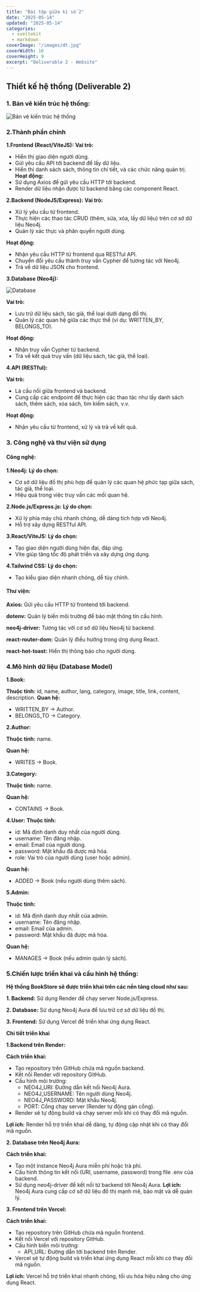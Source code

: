 ```yaml
---
title: "Bài tập giữa kì số 2"
date: "2025-05-14"
updated: "2025-05-14"
categories:
  - sveltekit
  - markdown
coverImage: "/images/dt.jpg"
coverWidth: 16
coverHeight: 9
excerpt: "Deliverable 2 - Website"
---
```

## Thiết kế hệ thống (Deliverable 2)	
### 1. Bản vẽ kiến trúc hệ thống: 
![Bản vẽ kiến trúc hệ thống](/images/GK2/neo4j.png)

### 2.Thành phần chính
**1.Frontend (React/ViteJS):**
**Vai trò:**
- Hiển thị giao diện người dùng.
- Gửi yêu cầu API tới backend để lấy dữ liệu.
- Hiển thị danh sách sách, thông tin chi tiết, và các chức năng quản trị.
**Hoạt động:**
- Sử dụng Axios để gửi yêu cầu HTTP tới backend.
- Render dữ liệu nhận được từ backend bằng các component React.

**2.Backend (NodeJS/Express):**
**Vai trò:**
- Xử lý yêu cầu từ frontend.
- Thực hiện các thao tác CRUD (thêm, sửa, xóa, lấy dữ liệu) trên cơ sở dữ liệu Neo4j.
- Quản lý xác thực và phân quyền người dùng.

**Hoạt động:**
- Nhận yêu cầu HTTP từ frontend qua RESTful API.
- Chuyển đổi yêu cầu thành truy vấn Cypher để tương tác với Neo4j.
- Trả về dữ liệu JSON cho frontend.

**3.Database (Neo4j):**

![Database](/images/GK2/database.jpg)

**Vai trò:**
- Lưu trữ dữ liệu sách, tác giả, thể loại dưới dạng đồ thị.
- Quản lý các quan hệ giữa các thực thể (ví dụ: WRITTEN_BY, BELONGS_TO).

**Hoạt động:**
- Nhận truy vấn Cypher từ backend.
- Trả về kết quả truy vấn (dữ liệu sách, tác giả, thể loại).

**4.API (RESTful):**

**Vai trò:**
- Là cầu nối giữa frontend và backend.
- Cung cấp các endpoint để thực hiện các thao tác như lấy danh sách sách, thêm sách, xóa sách, tìm kiếm sách, v.v.

**Hoạt động:**
- Nhận yêu cầu từ frontend, xử lý và trả về kết quả.

### 3. Công nghệ và thư viện sử dụng
#### Công nghệ:
**1.Neo4j:**
**Lý do chọn:**
- Cơ sở dữ liệu đồ thị phù hợp để quản lý các quan hệ phức tạp giữa sách, tác giả, thể loại.
- Hiệu quả trong việc truy vấn các mối quan hệ.

**2.Node.js/Express.js:**
**Lý do chọn:**
- Xử lý phía máy chủ nhanh chóng, dễ dàng tích hợp với Neo4j.
- Hỗ trợ xây dựng RESTful API.

**3.React/ViteJS:**
**Lý do chọn:**
- Tạo giao diện người dùng hiện đại, đáp ứng.
- Vite giúp tăng tốc độ phát triển và xây dựng ứng dụng.

**4.Tailwind CSS:**
**Lý do chọn:**
- Tạo kiểu giao diện nhanh chóng, dễ tùy chỉnh.
#### Thư viện:
**Axios:** Gửi yêu cầu HTTP từ frontend tới backend.

**dotenv:** Quản lý biến môi trường để bảo mật thông tin cấu hình.

**neo4j-driver:** Tương tác với cơ sở dữ liệu Neo4j từ backend.

**react-router-dom:** Quản lý điều hướng trong ứng dụng React.

**react-hot-toast:** Hiển thị thông báo cho người dùng.
### 4.Mô hình dữ liệu (Database Model)
**1.Book:**

**Thuộc tính:** id, name, author, lang, category, image, title, link, content, description.
**Quan hệ:**
- WRITTEN_BY → Author.
- BELONGS_TO → Category.

**2.Author:**

**Thuộc tính:** name.

**Quan hệ:**
- WRITES → Book.

**3.Category:**

**Thuộc tính:** name.

**Quan hệ:**
- CONTAINS → Book.

**4.User:**
**Thuộc tính:**
- id: Mã định danh duy nhất của người dùng.
- username: Tên đăng nhập.
- email: Email của người dùng.
- password: Mật khẩu đã được mã hóa.
- role: Vai trò của người dùng (user hoặc admin).

**Quan hệ:**
- ADDED → Book (nếu người dùng thêm sách).

**5.Admin:**

**Thuộc tính:**   
- id: Mã định danh duy nhất của admin.
- username: Tên đăng nhập.
- email: Email của admin.
- password: Mật khẩu đã được mã hóa.

**Quan hệ:**
- MANAGES → Book (nếu admin quản lý sách).
### 5.Chiến lược triển khai và cấu hình hệ thống:
**Hệ thống BookStore sẽ được triển khai trên các nền tảng cloud như sau:**

**1. Backend:** Sử dụng Render để chạy server Node.js/Express.

**2. Database:** Sử dụng Neo4j Aura để lưu trữ cơ sở dữ liệu đồ thị.

**3. Frontend:** Sử dụng Vercel để triển khai ứng dụng React.

**Chi tiết triển khai**

**1.Backend trên Render:**

**Cách triển khai:**
- Tạo repository trên GitHub chứa mã nguồn backend.
- Kết nối Render với repository GitHub.
- Cấu hình môi trường:
   - NEO4J_URI: Đường dẫn kết nối Neo4j Aura.
   - NEO4J_USERNAME: Tên người dùng Neo4j.
   - NEO4J_PASSWORD: Mật khẩu Neo4j.
   - PORT: Cổng chạy server (Render tự động gán cổng).
- Render sẽ tự động build và chạy server mỗi khi có thay đổi mã nguồn.

**Lợi ích:** Render hỗ trợ triển khai dễ dàng, tự động cập nhật khi có thay đổi mã nguồn.

**2. Database trên Neo4j Aura:**

**Cách triển khai:**
- Tạo một instance Neo4j Aura miễn phí hoặc trả phí.
- Cấu hình thông tin kết nối (URI, username, password) trong file .env của backend.
- Sử dụng neo4j-driver để kết nối từ backend tới Neo4j Aura.
**Lợi ích:** Neo4j Aura cung cấp cơ sở dữ liệu đồ thị mạnh mẽ, bảo mật và dễ quản lý.

**3. Frontend trên Vercel:**

**Cách triển khai:**
- Tạo repository trên GitHub chứa mã nguồn frontend.
- Kết nối Vercel với repository GitHub.
- Cấu hình biến môi trường:
  - API_URL: Đường dẫn tới backend trên Render.
- Vercel sẽ tự động build và triển khai ứng dụng React mỗi khi có thay đổi mã nguồn.

**Lợi ích:** Vercel hỗ trợ triển khai nhanh chóng, tối ưu hóa hiệu năng cho ứng dụng React.
